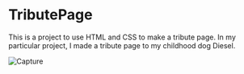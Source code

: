 # TributePage

This is a project to use HTML and CSS to make a tribute page. In my particular project, I made a tribute page to my childhood dog Diesel.

![Capture](https://user-images.githubusercontent.com/57235371/199340015-34597aad-56eb-49b3-9ab0-f62f3df671e1.PNG)
